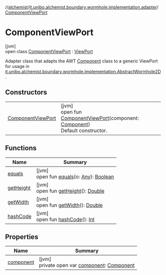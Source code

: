 //[alchemist](../../../index.md)/[it.unibo.alchemist.boundary.wormhole.implementation.adapter](../index.md)/[ComponentViewPort](index.md)

# ComponentViewPort

[jvm]\
open class [ComponentViewPort](index.md) : [ViewPort](../../it.unibo.alchemist.boundary.wormhole.interfaces/-view-port/index.md)

Adapter class that adapts the AWT [Component](https://docs.oracle.com/javase/8/docs/api/java/awt/Component.html) class to a generic ViewPort for usage in [it.unibo.alchemist.boundary.wormhole.implementation.AbstractWormhole2D](../../it.unibo.alchemist.boundary.wormhole.implementation/-abstract-wormhole2-d/index.md).

## Constructors

| | |
|---|---|
| [ComponentViewPort](-component-view-port.md) | [jvm]<br>open fun [ComponentViewPort](-component-view-port.md)(component: [Component](https://docs.oracle.com/javase/8/docs/api/java/awt/Component.html))<br>Default constructor. |

## Functions

| Name | Summary |
|---|---|
| [equals](equals.md) | [jvm]<br>open fun [equals](equals.md)(o: [Any](https://kotlinlang.org/api/latest/jvm/stdlib/kotlin/-any/index.html)): [Boolean](https://kotlinlang.org/api/latest/jvm/stdlib/kotlin/-boolean/index.html) |
| [getHeight](get-height.md) | [jvm]<br>open fun [getHeight](get-height.md)(): [Double](https://kotlinlang.org/api/latest/jvm/stdlib/kotlin/-double/index.html) |
| [getWidth](get-width.md) | [jvm]<br>open fun [getWidth](get-width.md)(): [Double](https://kotlinlang.org/api/latest/jvm/stdlib/kotlin/-double/index.html) |
| [hashCode](hash-code.md) | [jvm]<br>open fun [hashCode](hash-code.md)(): [Int](https://kotlinlang.org/api/latest/jvm/stdlib/kotlin/-int/index.html) |

## Properties

| Name | Summary |
|---|---|
| [component](component.md) | [jvm]<br>private open var [component](component.md): [Component](https://docs.oracle.com/javase/8/docs/api/java/awt/Component.html) |
